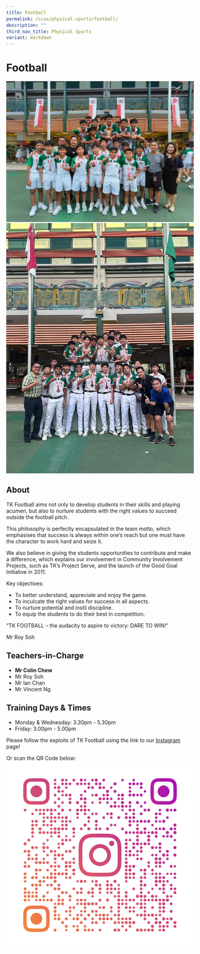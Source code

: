 ```yaml
---
title: Football
permalink: /ccas/physical-sports/football/
description: ""
third_nav_title: Physical Sports
variant: markdown
---
```

# Football

 ![](/images/IMG_20240814_WA0005.jpg)<br>
 ![](/images/IMG_20240515_WA0030.jpg)<br>
## **About**

TK Football aims not only to develop students in their skills and playing acumen, but also to nurture students with the right values to succeed outside the football pitch.

This philosophy is perfectly encapsulated in the team motto, which emphasises that success is always within one’s reach but one&nbsp;must have the character to work hard and seize it.

We also believe in giving the students opportunities to contribute and make a difference, which explains our involvement in Community Involvement Projects, such as TK’s Project Serve, and the launch of the Good Goal Initiative in 2011.

Key objectives:

*   To better understand, appreciate and enjoy the game.
*   To inculcate the right values for success in all aspects.
*   To nurture potential and instil discipline.
*   To equip the students to do their best in competition.

“TK FOOTBALL – the audacity to aspire to victory: DARE TO WIN!”

Mr Roy Soh

## **Teachers-in-Charge**

*   **Mr Colin Chew**
*   Mr Roy Soh
*   Mr Ian Chan
*   Mr Vincent Ng

## **Training Days &amp; Times**
* Monday &amp; Wednesday: 3.30pm - 5.30pm
* Friday: 3.00pm - 5.00pm

Please follow the exploits of TK Football using the link to our [Instagram](https://www.instagram.com/tkfootball/profilecard/?igsh=MWVub2tvMHBvc3pwNA==) page!

Or scan the QR Code below:
![](/images/IMG_20241015_133740_694.png)